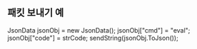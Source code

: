 
## 패킷 보내기 예
JsonData jsonObj = new JsonData();
jsonObj["cmd"] = "eval";
jsonObj["code"] = strCode;
sendString(jsonObj.ToJson());
